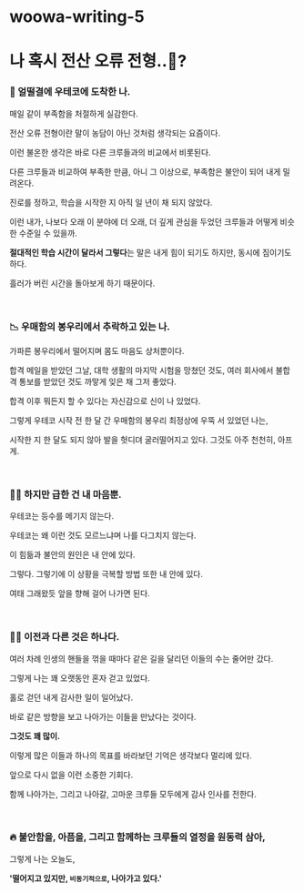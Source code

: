 # woowa-writing-5

# 나 혹시 전산 오류 전형..🤖?


 ### 🎯 얼떨결에 우테코에 도착한 나.
 
 매일 같이 부족함을 처절하게 실감한다.
 
 전산 오류 전형이란 말이 농담이 아닌 것처럼 생각되는 요즘이다.
 
 이런 불온한 생각은 바로 다른 크루들과의 비교에서 비롯된다.
 
 다른 크루들과 비교하여 부족한 만큼, 아니 그 이상으로, 부족함은 불안이 되어 내게 밀려온다.
  
  진로를 정하고, 학습을 시작한 지 아직 일 년이 채 되지 않았다.
  
  이런 내가, 나보다 오래 이 분야에 더 오래, 더 깊게 관심을 두었던 크루들과 어떻게 비슷한 수준일 수 있을까.
  
  **절대적인 학습 시간이 달라서 그렇다**는 말은 내게 힘이 되기도 하지만, 동시에 짐이기도 하다.
  
  흘러가 버린 시간을 돌아보게 하기 때문이다.
  
  <br>
  
  ### 📉 우매함의 봉우리에서 추락하고 있는 나.
  
  가파른 봉우리에서 떨어지며 몸도 마음도 상처뿐이다.
  
  합격 메일을 받았던 그날, 대학 생활의 마지막 시험을 망쳤던 것도, 여러 회사에서 불합격 통보를 받았던 것도 까맣게 잊은 채 그저 좋았다. 
  
  합격 이후 뭐든지 할 수 있다는 자신감으로 신이 나 있었다. 
  
  그렇게 우테코 시작 전 한 달 간 우매함의 봉우리 최정상에 우뚝 서 있었던 나는,
  
  시작한 지 한 달도 되지 않아 발을 헛디뎌 굴러떨어지고 있다. 그것도 아주 천천히, 아프게.
  
  
  <br>

 ### 🧘‍♂️ 하지만 급한 건 내 마음뿐.
 
 우테코는 등수를 메기지 않는다. 
 
 우테코는 왜 이런 것도 모르느냐며 나를 다그치지 않는다. 
 
 이 힘듦과 불안의 원인은 내 안에 있다. 
 
 그렇다. 그렇기에 이 상황을 극복할 방법 또한 내 안에 있다.
 
 여태 그래왔듯 앞을 향해 걸어 나가면 된다.
 
 <br>
 
 ### ☝🏻 이전과 다른 것은 하나다. 
 
 여러 차례 인생의 핸들을 꺾을 때마다 같은 길을 달리던 이들의 수는 줄어만 갔다.
 
 그렇게 나는 꽤 오랫동안 혼자 걷고 있었다.
 
 홀로 걷던 내게 감사한 일이 일어났다.
 
 바로 같은 방향을 보고 나아가는 이들을 만났다는 것이다.
 
 **그것도 꽤 많이.**
 
 이렇게 많은 이들과 하나의 목표를 바라보던 기억은 생각보다 멀리에 있다.
 
 앞으로 다시 없을 이런 소중한 기회다.
 
 함께 나아가는, 그리고 나아갈, 고마운 크루들 모두에게 감사 인사를 전한다.
 
 <br>
 
 ### 🔥 불안함을, 아픔을, 그리고 함께하는 크루들의 열정을 원동력 삼아,
 
 그렇게 나는 오늘도,
 
 **'떨어지고 있지만, `비동기적으로`, 나아가고 있다.'**
 
